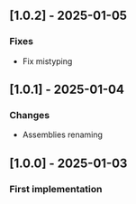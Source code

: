 ## [1.0.2] - 2025-01-05
### Fixes
- Fix mistyping

## [1.0.1] - 2025-01-04
### Changes
- Assemblies renaming

## [1.0.0] - 2025-01-03
### First implementation